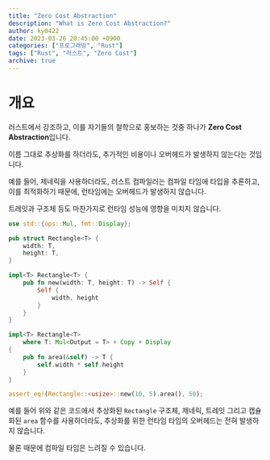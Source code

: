 ```yaml
---
title: "Zero Cost Abstraction"
description: "What is Zero Cost Abstraction?"
author: ky0422
date: 2023-03-26 20:45:00 +0900
categories: ["프로그래밍", "Rust"]
tags: ["Rust", "러스트", "Zero Cost"]
archive: true
---
```


# 개요

러스트에서 강조하고, 이를 자기들의 철학으로 홍보하는 것중 하나가 **Zero Cost Abstraction**입니다.

이름 그대로 추상화를 하더라도, 추가적인 비용이나 오버헤드가 발생하지 않는다는 것입니다.

예를 들어, 제네릭을 사용하더라도, 러스트 컴파일러는 컴파일 타임에 타입을 추론하고, 이를 최적화하기 때문에, 런타임에는 오버헤드가 발생하지 않습니다.

트레잇과 구조체 등도 마찬가지로 런타임 성능에 영향을 미치지 않습니다.

```rust
use std::{ops::Mul, fmt::Display};

pub struct Rectangle<T> {
    width: T,
    height: T,
}

impl<T> Rectangle<T> {
    pub fn new(width: T, height: T) -> Self {
        Self {
            width, height
        }
    }
}

impl<T> Rectangle<T>
    where T: Mul<Output = T> + Copy + Display
{
    pub fn area(&self) -> T {
        self.width * self.height
    }
}

assert_eq!(Rectangle::<usize>::new(10, 5).area(), 50);
```

예를 들어 위와 같은 코드에서 추상화된 `Rectangle` 구조체, 제네릭, 트레잇 그리고 캡슐화된 `area` 함수를 사용하더라도, 추상화를 위한 런타임 타임의 오버헤드는 전혀 발생하지 않습니다.

물론 때문에 컴파일 타임은 느려질 수 있습니다.
